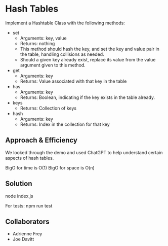# Hash Tables

Implement a Hashtable Class with the following methods:

- set
  - Arguments: key, value
  - Returns: nothing
  - This method should hash the key, and set the key and value pair in the table, handling collisions as needed.
  - Should a given key already exist, replace its value from the value argument given to this method.
- get
  - Arguments: key
  - Returns: Value associated with that key in the table
- has
  - Arguments: key
  - Returns: Boolean, indicating if the key exists in the table already.
- keys
  - Returns: Collection of keys
- hash
  - Arguments: key
  - Returns: Index in the collection for that key

## Approach & Efficiency

We looked through the demo and used ChatGPT to help understand certain aspects of hash tables.

BigO for time is O(1)
BigO for space is O(n)

## Solution

node index.js

For tests: npm run test

## Collaborators

- Adrienne Frey
- Joe Davitt
